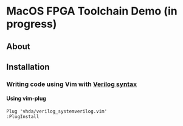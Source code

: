 # MacOS FPGA Toolchain Demo (in progress)

## About

## Installation
### Writing code using Vim with [Verilog syntax](https://github.com/vhda/verilog_systemverilog.vim)
#### Using vim-plug

```VimL
Plug 'vhda/verilog_systemverilog.vim'
:PlugInstall
```
